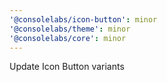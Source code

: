 ```yaml
---
'@consolelabs/icon-button': minor
'@consolelabs/theme': minor
'@consolelabs/core': minor
---
```


Update Icon Button variants

